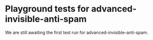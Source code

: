 # Playground tests for advanced-invisible-anti-spam
We are still awaiting the first test run for advanced-invisible-anti-spam.
